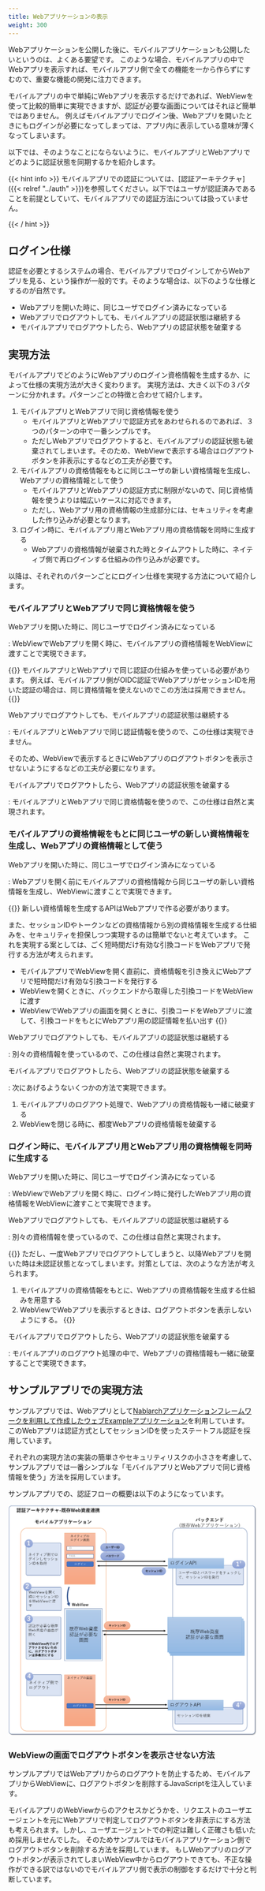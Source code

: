 ```yaml
---
title: Webアプリケーションの表示
weight: 300
---
```


Webアプリケーションを公開した後に、モバイルアプリケーションも公開したいというのは、よくある要望です。
このような場合、モバイルアプリの中でWebアプリを表示すれば、モバイルアプリ側で全ての機能を一から作らずにすむので、重要な機能の開発に注力できます。

モバイルアプリの中で単純にWebアプリを表示するだけであれば、WebViewを使って比較的簡単に実現できますが、認証が必要な画面についてはそれほど簡単ではありません。
例えばモバイルアプリでログイン後、Webアプリを開いたときにもログインが必要になってしまっては、アプリ内に表示している意味が薄くなってしまいます。

以下では、そのようなことにならないように、モバイルアプリとWebアプリでどのように認証状態を同期するかを紹介します。

{{< hint info >}}
モバイルアプリでの認証については、[認証アーキテクチャ]({{< relref "../auth" >}})を参照してください。以下ではユーザが認証済みであることを前提としていて、モバイルアプリでの認証方法については扱っていません。

{{< / hint >}}

## ログイン仕様

認証を必要とするシステムの場合、モバイルアプリでログインしてからWebアプリを見る、という操作が一般的です。そのような場合は、以下のような仕様とするのが自然です。

- Webアプリを開いた時に、同じユーザでログイン済みになっている
- Webアプリでログアウトしても、モバイルアプリの認証状態は継続する
- モバイルアプリでログアウトしたら、Webアプリの認証状態を破棄する

## 実現方法

モバイルアプリでどのようにWebアプリのログイン資格情報を生成するか、によって仕様の実現方法が大きく変わります。
実現方法は、大きく以下の３パターンに分かれます。パターンごとの特徴と合わせて紹介します。

1. モバイルアプリとWebアプリで同じ資格情報を使う
   - モバイルアプリとWebアプリで認証方式をあわせられるのであれば、３つのパターンの中で一番シンプルです。
   - ただしWebアプリでログアウトすると、モバイルアプリの認証状態も破棄されてしまいます。そのため、WebViewで表示する場合はログアウトボタンを非表示にするなどの工夫が必要です。
2. モバイルアプリの資格情報をもとに同じユーザの新しい資格情報を生成し、Webアプリの資格情報として使う
   - モバイルアプリとWebアプリの認証方式に制限がないので、同じ資格情報を使うよりは幅広いケースに対応できます。
   - ただし、Webアプリ用の資格情報の生成部分には、セキュリティを考慮した作り込みが必要となります。
3. ログイン時に、モバイルアプリ用とWebアプリ用の資格情報を同時に生成する
   - Webアプリの資格情報が破棄された時とタイムアウトした時に、ネイティブ側で再ログインする仕組みの作り込みが必要です。

以降は、それぞれのパターンごとにログイン仕様を実現する方法について紹介します。

### モバイルアプリとWebアプリで同じ資格情報を使う

<!-- textlint-disable ja-technical-writing/ja-no-mixed-period -->
Webアプリを開いた時に、同じユーザでログイン済みになっている<!-- textlint-enable -->

: WebViewでWebアプリを開く時に、モバイルアプリの資格情報をWebViewに渡すことで実現できます。

  {{<hint warning>}}
  モバイルアプリとWebアプリで同じ認証の仕組みを使っている必要があります。
  例えば、モバイルアプリ側がOIDC認証でWebアプリがセッションIDを用いた認証の場合は、同じ資格情報を使えないのでこの方法は採用できません。
  {{</hint >}}


<!-- textlint-disable ja-technical-writing/ja-no-mixed-period -->
Webアプリでログアウトしても、モバイルアプリの認証状態は継続する<!-- textlint-enable -->

: モバイルアプリとWebアプリで同じ認証情報を使うので、この仕様は実現できません。

  そのため、WebViewで表示するときにWebアプリのログアウトボタンを表示させないようにするなどの工夫が必要になります。

<!-- textlint-disable ja-technical-writing/ja-no-mixed-period -->
モバイルアプリでログアウトしたら、Webアプリの認証状態を破棄する<!-- textlint-enable -->

: モバイルアプリとWebアプリで同じ資格情報を使うので、この仕様は自然と実現されます。


### モバイルアプリの資格情報をもとに同じユーザの新しい資格情報を生成し、Webアプリの資格情報として使う

<!-- textlint-disable ja-technical-writing/ja-no-mixed-period -->
Webアプリを開いた時に、同じユーザでログイン済みになっている<!-- textlint-enable -->

: Webアプリを開く前にモバイルアプリの資格情報から同じユーザの新しい資格情報を生成し、WebViewに渡すことで実現できます。

  {{<hint warning>}}
  新しい資格情報を生成するAPIはWebアプリで作る必要があります。
  
  また、セッションIDやトークンなどの資格情報から別の資格情報を生成する仕組みを、セキュリティを担保しつつ実現するのは簡単でないと考えています。
  これを実現する案としては、ごく短時間だけ有効な引換コードをWebアプリで発行する方法が考えられます。
  - モバイルアプリでWebViewを開く直前に、資格情報を引き換えにWebアプリで短時間だけ有効な引換コードを発行する
  - WebViewを開くときに、バックエンドから取得した引換コードをWebViewに渡す
  - WebViewでWebアプリの画面を開くときに、引換コードをWebアプリに渡して、引換コードをもとにWebアプリ用の認証情報を払い出す
  {{</hint >}}

<!-- textlint-disable ja-technical-writing/ja-no-mixed-period -->
Webアプリでログアウトしても、モバイルアプリの認証状態は継続する<!-- textlint-enable -->

: 別々の資格情報を使っているので、この仕様は自然と実現されます。

<!-- textlint-disable ja-technical-writing/ja-no-mixed-period -->
モバイルアプリでログアウトしたら、Webアプリの認証状態を破棄する<!-- textlint-enable -->

: 次にあげるようないくつかの方法で実現できます。

  1. モバイルアプリのログアウト処理で、Webアプリの資格情報も一緒に破棄する
  2. WebViewを閉じる時に、都度Webアプリの資格情報を破棄する


### ログイン時に、モバイルアプリ用とWebアプリ用の資格情報を同時に生成する

<!-- textlint-disable ja-technical-writing/ja-no-mixed-period -->
Webアプリを開いた時に、同じユーザでログイン済みになっている<!-- textlint-enable -->

: WebViewでWebアプリを開く時に、ログイン時に発行したWebアプリ用の資格情報をWebViewに渡すことで実現できます。


<!-- textlint-disable ja-technical-writing/ja-no-mixed-period -->
Webアプリでログアウトしても、モバイルアプリの認証状態は継続する<!-- textlint-enable -->

: 別々の資格情報を使っているので、この仕様は自然と実現されます。

  {{<hint warning>}}
  ただし、一度Webアプリでログアウトしてしまうと、以降Webアプリを開いた時は未認証状態となってしまいます。対策としては、次のような方法が考えられます。
  1. モバイルアプリの資格情報をもとに、Webアプリの資格情報を生成する仕組みを用意する
  2. WebViewでWebアプリを表示するときは、ログアウトボタンを表示しないようにする。
  {{</hint >}}


<!-- textlint-disable ja-technical-writing/ja-no-mixed-period -->
モバイルアプリでログアウトしたら、Webアプリの認証状態を破棄する<!-- textlint-enable -->

: モバイルアプリのログアウト処理の中で、Webアプリの資格情報も一緒に破棄することで実現できます。


## サンプルアプリでの実現方法

サンプルアプリでは、Webアプリとして[Nablarchアプリケーションフレームワークを利用して作成したウェブExampleアプリケーション](https://github.com/nablarch/nablarch-example-web)を利用しています。
このWebアプリは認証方式としてセッションIDを使ったステートフル認証を採用しています。

それぞれの実現方法の実装の簡単さやセキュリティリスクの小ささを考慮して、サンプルアプリでは一番シンプルな「モバイルアプリとWebアプリで同じ資格情報を使う」方法を採用しています。

サンプルアプリでの、認証フローの概要は以下のようになっています。

![](authn-architecture-of-sample-application.png)


### WebViewの画面でログアウトボタンを表示させない方法

サンプルアプリではWebアプリからのログアウトを防止するため、モバイルアプリからWebViewに、ログアウトボタンを削除するJavaScriptを注入しています。

モバイルアプリのWebViewからのアクセスかどうかを、リクエストのユーザエージェントを元にWebアプリで判定してログアウトボタンを非表示にする方法も考えられます。しかし、ユーザエージェントでの判定は難しく正確さも低いため採用しませんでした。
そのためサンプルではモバイルアプリケーション側でログアウトボタンを削除する方法を採用しています。
もしWebアプリのログアウトボタンが表示されてしまいWebView中からログアウトできても、不正な操作ができる訳ではないのでモバイルアプリ側で表示の制御をするだけで十分と判断しています。
